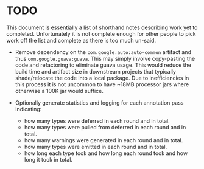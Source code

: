 # TODO

This document is essentially a list of shorthand notes describing work yet to completed.
Unfortunately it is not complete enough for other people to pick work off the list and
complete as there is too much un-said.

* Remove dependency on the `com.google.auto:auto-common` artifact and thus `com.google.guava:guava`.
  This may simply involve copy-pasting the code and refactoring to eliminate guava usage. This would
  reduce the build time and artifact size in downstream projects that typically shade/relocate the code
  into a local package. Due to inefficiencies in this process it is not uncommon to have ~18MB processor
  jars where otherwise a 100K jar would suffice.

* Optionally generate statistics and logging for each annotation pass indicating:
  * how many types were deferred in each round and in total.
  * how many types were pulled from deferred in each round and in total.
  * how many warnings were generated in each round and in total.
  * how many types were emitted in each round and in total.
  * how long each type took and how long each round took and how long it took in total.
